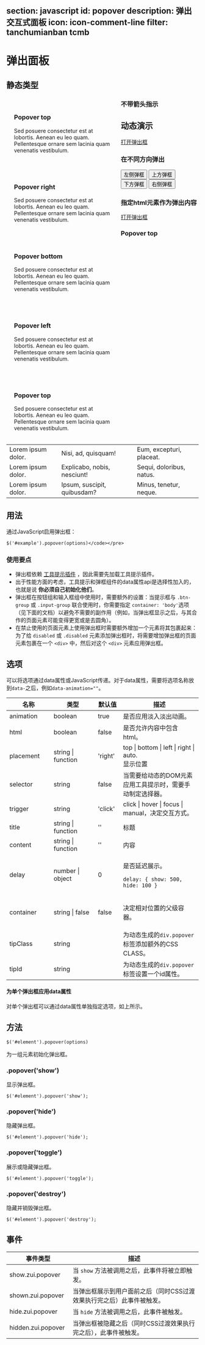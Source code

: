 ﻿section: javascript
id: popover
description: 弹出交互式面板
icon: icon-comment-line
filter: tanchumianban tcmb
---

# 弹出面板

<style>
.popover-examples .popover
{
  position: relative;
  display: block;
  float: left;
  width: 260px;
  margin: 20px;
  z-index: 0;
}
</style>

## 静态类型

<div class="example popover-examples">
  <div class="popover top">
    <div class="arrow"></div>
    <h3 class="popover-title">Popover top</h3>
    <div class="popover-content">
      <p>Sed posuere consectetur est at lobortis. Aenean eu leo quam.
      Pellentesque ornare sem lacinia quam venenatis vestibulum.</p>
    </div>
  </div>
  <div class="popover right">
    <div class="arrow"></div>
    <h3 class="popover-title">Popover right</h3>
    <div class="popover-content">
      <p>Sed posuere consectetur est at lobortis. Aenean eu leo quam.
      Pellentesque ornare sem lacinia quam venenatis vestibulum.</p>
    </div>
  </div>
  <div class="popover bottom">
    <div class="arrow"></div>
    <h3 class="popover-title">Popover bottom</h3>
    <div class="popover-content">
      <p>Sed posuere consectetur est at lobortis. Aenean eu leo quam.
      Pellentesque ornare sem lacinia quam venenatis vestibulum.</p>
    </div>
  </div>
  <div class="popover left">
    <div class="arrow"></div>
    <h3 class="popover-title">Popover left</h3>
    <div class="popover-content">
      <p>Sed posuere consectetur est at lobortis. Aenean eu leo quam.
      Pellentesque ornare sem lacinia quam venenatis vestibulum.</p>
    </div>
  </div>
  <div class="clearfix"></div>
</div>

### 不带箭头指示

<div class="example popover-examples">
  <div class="popover">
    <div class="arrow"></div>
    <h3 class="popover-title">Popover top</h3>
    <div class="popover-content">
      <p>Sed posuere consectetur est at lobortis. Aenean eu leo quam.
      Pellentesque ornare sem lacinia quam venenatis vestibulum.</p>
    </div>
  </div>
  <div class="clearfix"></div>
</div>

## 动态演示

<div class="example">
  <a href="##" class="btn btn-lg btn-danger" data-toggle="popover" title="" data-content="我是内容！" data-original-title="我时标题">打开弹出框</a>
</div>

### 在不同方向弹出

<div class="example text-center">
  <button type="button" class="btn btn-default" data-toggle="popover" data-placement="left" data-content="我是内容。" data-original-title="我时标题" title="">左侧弹框</button>
  <button type="button" class="btn btn-default" data-toggle="popover" data-placement="top" data-content="我是内容。" data-original-title="我时标题" title="">上方弹框</button>
  <button type="button" class="btn btn-default" data-toggle="popover" data-placement="bottom" data-content="我是内容。" data-original-title="我时标题" title="">下方弹框</button>
  <button type="button" class="btn btn-default" data-toggle="popover" data-placement="right" data-content="我是内容。" data-original-title="我时标题" title="">右侧弹框</button>
</div>

### 指定html元素作为弹出内容

<div class="example">
  <a href="##" class="btn btn-lg btn-danger" data-toggle="popover" data-placement="right" data-target="$next">打开弹出框</a>
  <div id="popoverContent1" class="popover">
    <h3 class="popover-title">Popover top</h3>
    <table class="table">
      <tbody><tr>
        <td>Lorem ipsum dolor.</td>
        <td>Nisi, ad, quisquam!</td>
        <td>Eum, excepturi, placeat.</td>
      </tr>
      <tr>
        <td>Lorem ipsum dolor.</td>
        <td>Explicabo, nobis, nesciunt!</td>
        <td>Sequi, doloribus, natus.</td>
      </tr>
      <tr>
        <td>Lorem ipsum dolor.</td>
        <td>Ipsum, suscipit, quibusdam?</td>
        <td>Minus, tenetur, neque.</td>
      </tr>
    </tbody></table>
  </div>
</div>

## 用法

通过JavaScript启用弹出框：

```
$('#example').popover(options)</code></pre>
```

### 使用要点

*   弹出框依赖 [工具提示插件](#javascript/tooltips) ，因此需要先加载工具提示插件。
*   出于性能方面的考虑，工具提示和弹框组件的data属性api是选择性加入的，也就是说 **你必须自己初始化他们**。
*   弹出框在按钮组和输入框组中使用时，需要额外的设置：当提示框与 `.btn-group` 或 `.input-group` 联合使用时，你需要指定 `container: 'body'`选项（见下面的文档）以避免不需要的副作用（例如，当弹出框显示之后，与其合作的页面元素可能变得更宽或是去圆角）。
*   在禁止使用的页面元素上使用弹出框时需要额外增加一个元素将其包裹起来：为了给 `disabled` 或 `.disabled` 元素添加弹出框时，将需要增加弹出框的页面元素包裹在一个 `<div>` 中，然后对这个 `<div>` 元素应用弹出框。

## 选项

可以将选项通过data属性或JavaScript传递。对于data属性，需要将选项名称放到`data-`之后，例如`data-animation=""`。

<div class="table-responsive">
  <table class="table table-bordered table-striped">
    <thead>
      <tr>
        <th style="width: 100px;">名称</th>
        <th style="width: 100px;">类型</th>
        <th style="width: 50px;">默认值</th>
        <th>描述</th>
      </tr>
    </thead>
    <tbody>
      <tr>
        <td>animation</td>
        <td>boolean</td>
        <td>true</td>
        <td>是否应用淡入淡出动画。</td>
      </tr>
      <tr>
        <td>html</td>
        <td>boolean</td>
        <td>false</td>
        <td>
          是否允许内容中包含html。
        </td>
      </tr>
      <tr>
        <td>placement</td>
        <td>string | function</td>
        <td>'right'</td>
        <td>
          top | bottom | left | right | auto.
          <br>
          显示位置
        </td>
      </tr>
      <tr>
        <td>selector</td>
        <td>string</td>
        <td>false</td>
        <td>
          当需要给动态的DOM元素应用工具提示时，需要手动制定选择器。
        </td>
      </tr>
      <tr>
        <td>trigger</td>
        <td>string</td>
        <td>'click'</td>
        <td>click | hover | focus | manual，决定交互方式。</td>
      </tr>
      <tr>
        <td>title</td>
        <td>string | function</td>
        <td>''</td>
        <td>
          标题
        </td>
      </tr>
      <tr>
        <td>content</td>
        <td>string | function</td>
        <td>''</td>
        <td>
          内容
        </td>
      </tr>
      <tr>
        <td>delay</td>
        <td>number | object</td>
        <td>0</td>
        <td>
          <p>
            是否延迟展示。
          </p>
          <p>
            <code>delay: { show: 500, hide: 100 }</code>
          </p>
        </td>
      </tr>
      <tr>
        <td>container</td>
        <td>string | false</td>
        <td>false</td>
        <td>
          <p>
            决定相对位置的父级容器。
          </p>
        </td>
      </tr>
      <tr>
        <td>tipClass</td>
        <td>string</td>
        <td></td>
        <td>为动态生成的<code>div.popover</code>标签添加额外的CSS CLASS。</td>
      </tr>
      <tr>
        <td>tipId</td>
        <td>string</td>
        <td></td>
        <td>为动态生成的<code>div.popover</code>标签设置一个id属性。</td>
      </tr>
    </tbody>
  </table>
</div>

<div>
  <h4>为单个弹出框应用data属性</h4>
  <p>对单个弹出框可以通过data属性单独指定选项，如上所示。</p>
</div>

## 方法

```
$('#element').popover(options)
```

为一组元素初始化弹出框。

### .popover('show')

显示弹出框。

```
$('#element').popover('show');
```

### .popover('hide')

隐藏弹出框。

```
$('#element').popover('hide');
```

### .popover('toggle')

展示或隐藏弹出框。

```
$('#element').popover('toggle');
```

### .popover('destroy')

隐藏并销毁弹出框。

```
$('#element').popover('destroy');
```

## 事件

<div class="table-responsive">
  <table class="table table-bordered table-striped">
    <thead>
      <tr>
        <th style="width: 150px;">事件类型</th>
        <th>描述</th>
      </tr>
    </thead>
    <tbody>
      <tr>
        <td>show.zui.popover</td>
        <td>
          当
          <code>show</code>
          方法被调用之后，此事件将被立即触发。
        </td>
      </tr>
      <tr>
        <td>shown.zui.popover</td>
        <td>当弹出框展示到用户面前之后（同时CSS过渡效果执行完之后）此事件被触发。</td>
      </tr>
      <tr>
        <td>hide.zui.popover</td>
        <td>
          当
          <code>hide</code>
          方法被调用之后，此事件被触发。
        </td>
      </tr>
      <tr>
        <td>hidden.zui.popover</td>
        <td>当弹出框被隐藏之后（同时CSS过渡效果执行完之后），此事件被触发。</td>
      </tr>
    </tbody>
  </table>
</div>

<script>
function afterPageLoad() {
    $('#pageContent [data-toggle="popover"]').popover();
}
</script>

